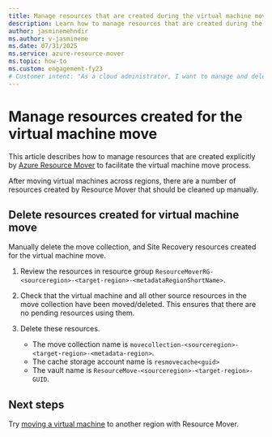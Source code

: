 ```yaml
---
title: Manage resources that are created during the virtual machine move process in Azure Resource Mover
description: Learn how to manage resources that are created during the virtual machine move process in Azure Resource Mover.
author: jasminemehndir
ms.author: v-jasmineme
ms.date: 07/31/2025
ms.service: azure-resource-mover
ms.topic: how-to
ms.custom: engagement-fy23
# Customer intent: "As a cloud administrator, I want to manage and delete resources created during the virtual machine move process, so that I can maintain an organized and efficient resource environment following migrations."
---
```


# Manage resources created for the virtual machine move

This article describes how to manage resources that are created explicitly by [Azure Resource Mover](overview.md) to facilitate the virtual machine move process. 

After moving virtual machines across regions, there are a number of resources created by Resource Mover that should be cleaned up manually.

## Delete resources created for virtual machine move

Manually delete the move collection, and Site Recovery resources created for the virtual machine move.

1. Review the resources in resource group ```ResourceMoverRG-<sourceregion>-<target-region>-<metadataRegionShortName>```.
2. Check that the virtual machine and all other source resources in the move collection have been moved/deleted. This ensures that there are no pending resources using them.
2. Delete these resources.

    - The move collection name is ```movecollection-<sourceregion>-<target-region>-<metadata-region>```.
    - The cache storage account name is ```resmovecache<guid>```
    - The vault name is ```ResourceMove-<sourceregion>-<target-region>-GUID```.

## Next steps

Try [moving a virtual machine](tutorial-move-region-virtual-machines.md) to another region with Resource Mover.
